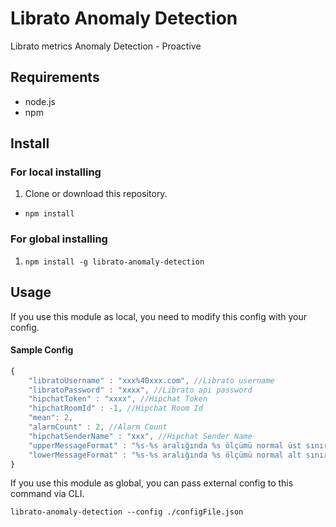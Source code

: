 # Librato Anomaly Detection
Librato metrics Anomaly Detection - Proactive

## Requirements

* node.js
* npm

## Install

### For local installing

1. Clone or download this repository.
- `npm install`

### For global installing

1. `npm install -g librato-anomaly-detection`

## Usage

If you use this module as local, you need to modify this config with your config.

#### Sample Config

```javascript
{
    "libratoUsername" : "xxx%40xxx.com", //Librato username
    "libratoPassword" : "xxxx", //Librato api password
    "hipchatToken" : "xxxx", //Hipchat Token
    "hipchatRoomId" : -1, //Hipchat Room Id
    "mean": 2,
    "alarmCount" : 2, //Alarm Count
    "hipchatSenderName" : "xxx", //Hipchat Sender Name
    "upperMessageFormat" : "%s-%s aralığında %s ölçümü normal üst sınır olan %d değerinin % %d üzerinde %d olarak kaydedilmiştir.", //Hipchat alarm text
    "lowerMessageFormat" : "%s-%s aralığında %s ölçümü normal alt sınır olan %d değerinin % %d altında %d olarak kaydedilmiştir." //Hipchat alarm text
}
```

If you use this module as global, you can pass external config to this command via CLI.

`librato-anomaly-detection --config ./configFile.json`
